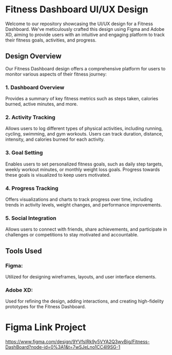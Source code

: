 # Fitness Dashboard UI/UX Design
Welcome to our repository showcasing the UI/UX design for a Fitness Dashboard. We've meticulously crafted this design using Figma and Adobe XD, aiming to provide users with an intuitive and engaging platform to track their fitness goals, activities, and progress.

## Design Overview
Our Fitness Dashboard design offers a comprehensive platform for users to monitor various aspects of their fitness journey:

### 1. Dashboard Overview
Provides a summary of key fitness metrics such as steps taken, calories burned, active minutes, and more.

### 2. Activity Tracking
Allows users to log different types of physical activities, including running, cycling, swimming, and gym workouts. Users can track duration, distance, intensity, and calories burned for each activity.

### 3. Goal Setting
Enables users to set personalized fitness goals, such as daily step targets, weekly workout minutes, or monthly weight loss goals. Progress towards these goals is visualized to keep users motivated.

### 4. Progress Tracking
Offers visualizations and charts to track progress over time, including trends in activity levels, weight changes, and performance improvements.

### 5. Social Integration
Allows users to connect with friends, share achievements, and participate in challenges or competitions to stay motivated and accountable.

## Tools Used
### Figma:
Utilized for designing wireframes, layouts, and user interface elements.
### Adobe XD: 
Used for refining the design, adding interactions, and creating high-fidelity prototypes for the Fitness Dashboard.
# Figma Link Project
https://www.figma.com/design/9YVfsIRk9y5VYA2Q3wvBig/Fitness-DashBoard?node-id=0%3A1&t=7wSJeLno1CC4I9SG-1
